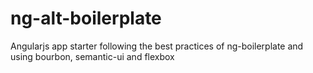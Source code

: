 ng-alt-boilerplate
==================

Angularjs app starter following the best practices of ng-boilerplate and using bourbon, semantic-ui and flexbox
